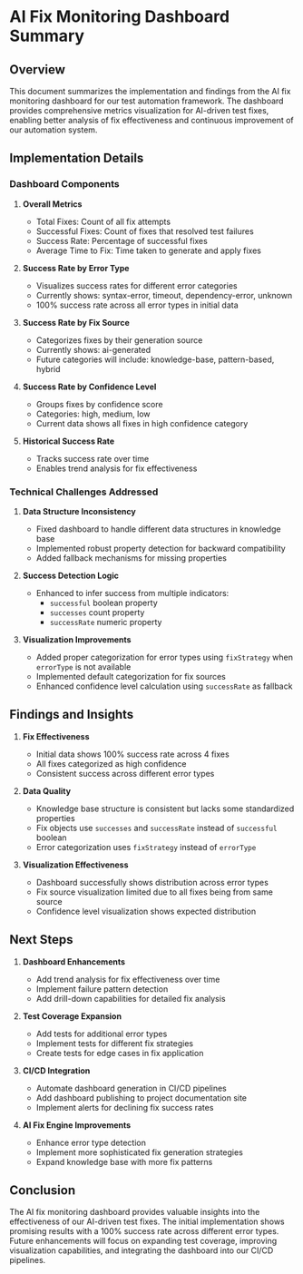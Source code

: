 # AI Fix Monitoring Dashboard Summary

## Overview
This document summarizes the implementation and findings from the AI fix monitoring dashboard for our test automation framework. The dashboard provides comprehensive metrics visualization for AI-driven test fixes, enabling better analysis of fix effectiveness and continuous improvement of our automation system.

## Implementation Details

### Dashboard Components
1. **Overall Metrics**
   - Total Fixes: Count of all fix attempts
   - Successful Fixes: Count of fixes that resolved test failures
   - Success Rate: Percentage of successful fixes
   - Average Time to Fix: Time taken to generate and apply fixes

2. **Success Rate by Error Type**
   - Visualizes success rates for different error categories
   - Currently shows: syntax-error, timeout, dependency-error, unknown
   - 100% success rate across all error types in initial data

3. **Success Rate by Fix Source**
   - Categorizes fixes by their generation source
   - Currently shows: ai-generated
   - Future categories will include: knowledge-base, pattern-based, hybrid

4. **Success Rate by Confidence Level**
   - Groups fixes by confidence score
   - Categories: high, medium, low
   - Current data shows all fixes in high confidence category

5. **Historical Success Rate**
   - Tracks success rate over time
   - Enables trend analysis for fix effectiveness

### Technical Challenges Addressed

1. **Data Structure Inconsistency**
   - Fixed dashboard to handle different data structures in knowledge base
   - Implemented robust property detection for backward compatibility
   - Added fallback mechanisms for missing properties

2. **Success Detection Logic**
   - Enhanced to infer success from multiple indicators:
     - `successful` boolean property
     - `successes` count property
     - `successRate` numeric property

3. **Visualization Improvements**
   - Added proper categorization for error types using `fixStrategy` when `errorType` is not available
   - Implemented default categorization for fix sources
   - Enhanced confidence level calculation using `successRate` as fallback

## Findings and Insights

1. **Fix Effectiveness**
   - Initial data shows 100% success rate across 4 fixes
   - All fixes categorized as high confidence
   - Consistent success across different error types

2. **Data Quality**
   - Knowledge base structure is consistent but lacks some standardized properties
   - Fix objects use `successes` and `successRate` instead of `successful` boolean
   - Error categorization uses `fixStrategy` instead of `errorType`

3. **Visualization Effectiveness**
   - Dashboard successfully shows distribution across error types
   - Fix source visualization limited due to all fixes being from same source
   - Confidence level visualization shows expected distribution

## Next Steps

1. **Dashboard Enhancements**
   - Add trend analysis for fix effectiveness over time
   - Implement failure pattern detection
   - Add drill-down capabilities for detailed fix analysis

2. **Test Coverage Expansion**
   - Add tests for additional error types
   - Implement tests for different fix strategies
   - Create tests for edge cases in fix application

3. **CI/CD Integration**
   - Automate dashboard generation in CI/CD pipelines
   - Add dashboard publishing to project documentation site
   - Implement alerts for declining fix success rates

4. **AI Fix Engine Improvements**
   - Enhance error type detection
   - Implement more sophisticated fix generation strategies
   - Expand knowledge base with more fix patterns

## Conclusion
The AI fix monitoring dashboard provides valuable insights into the effectiveness of our AI-driven test fixes. The initial implementation shows promising results with a 100% success rate across different error types. Future enhancements will focus on expanding test coverage, improving visualization capabilities, and integrating the dashboard into our CI/CD pipelines.
